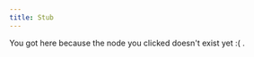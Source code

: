 ```yaml
---
title: Stub
---
```


You got here because the node you clicked doesn't exist yet :( .







[//begin]: # "Autogenerated link references for markdown compatibility"
[inferotemporal-cortex]: ./../bubbles/stub "inferotemporal-cortex"
[recognition-vs-recall thing]: ./../bubbles/stub "recognition-vs-recall thing"
[video-the-paradox-of-rules-in-games-and-life]: ./../bubbles/stub "video-the-paradox-of-rules-in-games-and-life"
[building-before-knowing]: ./../bubbles/stub "building-before-knowing"
[imagine-24-balls]: ./../bubbles/stub "imagine-24-balls"
[connectome]: ./../bubbles/stub "connectome"
[text-horizonte-de-sucesos]: ./../bubbles/stub "text-horizonte-de-sucesos"
[psychedelics-and-criticality]: ./../bubbles/stub "psychedelics-and-criticality"
[cognition-and-myths]: ./../bubbles/stub "cognition-and-myths"
[author-Anna-Ivanova]: ./../bubbles/stub "author-Anna-Ivanova"
[intuitive-physics]: ./../bubbles/stub "intuitive-physics"
[phosphenes]: ./../bubbles/stub "phosphenes"
[semantics]: ./../bubbles/stub "semantics"
[reverse-engineering-games]: ./../bubbles/stub "reverse-engineering-games"
[you-research-what-strikes-you-deeply]: ./../bubbles/stub "you-research-what-strikes-you-deeply"
[ChainForge]: ./../bubbles/stub "ChainForge"
[author-Grace-Lindsay]: ./../bubbles/stub "author-Grace-Lindsay"
[computation]: ./../bubbles/stub "computation"
[text-i-have-no-mouth-and-i-must-scream]: ./../bubbles/stub "text-i-have-no-mouth-and-i-must-scream"
[thinking-fast-and-slow of Kahneman]: ./../bubbles/stub "thinking-fast-and-slow of Kahneman"
[primary-visual-cortex]: ./../bubbles/stub "primary-visual-cortex"
[psychedelic-cryptography]: ./../bubbles/stub "psychedelic-cryptography"
[ai-and-myths]: ./../bubbles/stub "ai-and-myths"
[//end]: # "Autogenerated link references"